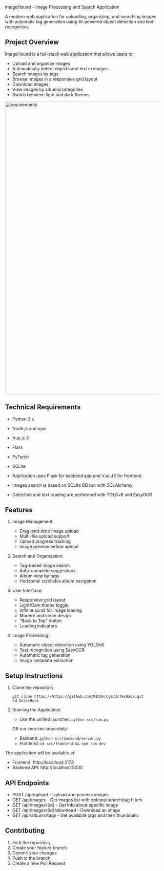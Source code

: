 ImageHound - Image Processing and Search Application

A modern web application for uploading, organizing, and searching images with automatic tag generation using AI-powered object detection and text recognition.

Project Overview
--------------
ImageHound is a full-stack web application that allows users to:
- Upload and organize images
- Automatically detect objects and text in images
- Search images by tags
- Browse images in a responsive grid layout
- Download images
- View images by albums/categories
- Switch between light and dark themes
  
<img width="960" alt="requirements" src="https://github.com/user-attachments/assets/34c6441e-67df-486a-b0d2-deeaae360dae" />

Technical Requirements
--------------------
- Python 3.x
- Node.js and npm
- Vue.js 3
- Flask
- PyTorch
- SQLite

- Application uses Flask for backend app and Vue.JS for frontend.
- Images search is based on SQLite DB run with SQLAlchemy.
- Detection and text reading are performed with YOLOv8 and EasyOCR

Features
--------
1. Image Management:
   - Drag-and-drop image upload
   - Multi-file upload support
   - Upload progress tracking
   - Image preview before upload

2. Search and Organization:
   - Tag-based image search
   - Auto-complete suggestions
   - Album view by tags
   - Horizontal scrollable album navigation

3. User Interface:
   - Responsive grid layout
   - Light/Dark theme toggle
   - Infinite scroll for image loading
   - Modern and clean design
   - "Back to Top" button
   - Loading indicators

4. Image Processing:
   - Automatic object detection using YOLOv8
   - Text recognition using EasyOCR
   - Automatic tag generation
   - Image metadata extraction

Setup Instructions
----------------

1. Clone the repository:
   ```
   git clone https://https://github.com/MIDIFrogs/IntecHack.git
   cd IntecHack
   ```

2. Running the Application:
   - Use the unified launcher:
     `python src/run.py`
   
   OR run services separately:
   - Backend: `python src/backend/server.py`
   - Frontend: `cd src/frontend && npm run dev`

The application will be available at:
- Frontend: http://localhost:5173
- Backend API: http://localhost:5000

API Endpoints
------------
- POST /api/upload - Upload and process images
- GET /api/images - Get images list with optional search/tag filters
- GET /api/images/{id} - Get info about specific image
- GET /api/images/{id}/download - Download an image
- GET /api/albums/tags - Get available tags and their thumbnails

Contributing
-----------
1. Fork the repository
2. Create your feature branch
3. Commit your changes
4. Push to the branch
5. Create a new Pull Request 
